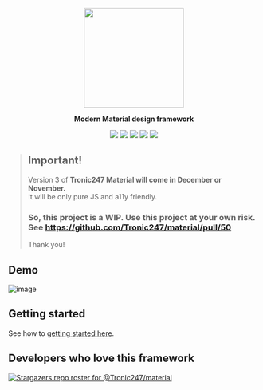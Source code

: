 <p align="center"><img src="https://user-images.githubusercontent.com/76736580/129062328-0df40878-f5ac-4e57-8d38-2b13ab6ae149.gif" height="200"/></p>
<p align="center"><b>Modern Material design framework</b></p>
<p align="center"><img src="https://img.shields.io/github/stars/tronic247/material?style=flat-square"/>
<img src="https://img.shields.io/github/last-commit/tronic247/material?style=flat-square"/>
<img src="https://img.shields.io/github/issues/tronic247/material?style=flat-square"/>
<img src="https://img.shields.io/badge/Tronic247-Product-%23e41c26"/>  
  <a href="https://discord.gg/Xusx5WFwMH"> <img src="https://img.shields.io/discord/868761454914981941.svg?label=&logo=discord&logoColor=ffffff&color=7389D8&labelColor=6A7EC2"/> </a>
</p>

>## Important!
> Version 3 of <b>Tronic247 Material will come in December or November.</b><br>
> It will be only pure JS and a11y friendly.
> ### So, this project is a WIP. Use this project at your own risk. See https://github.com/Tronic247/material/pull/50
> Thank you!

## Demo
![image](https://user-images.githubusercontent.com/76736580/130359045-3fb3dcb1-f3c1-441a-a18c-606a2238409a.png)

## Getting started
See how to [getting started here](https://material.pages.dev/getting-started).

## Developers who love this framework
[![Stargazers repo roster for @Tronic247/material](https://reporoster.com/stars/notext/Tronic247/material)](https://github.com/Tronic247/material/stargazers)


